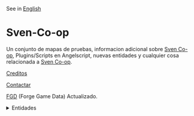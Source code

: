 See in [English](README.md)

# Sven-Co-op

Un conjunto de mapas de pruebas, informacion adicional sobre [Sven Co-op](https://store.steampowered.com/app/225840/Sven_Coop/), Plugins/Scripts en Angelscript, nuevas entidades y cualquier cosa relacionada a [Sven Co-op](https://store.steampowered.com/app/225840/Sven_Coop/).

[Creditos](develop/information/credits_spanish.md)

[Contactar](develop/information/contact_spanish.md)

[FGD](develop/forge%20game%20data/sven-coop.fgd) (Forge Game Data) Actualizado.


<details><summary>Entidades</summary>
<p>

<details><summary>A</summary>
<p>

- [aiscripted_sequence](develop/information/entities/aiscripted_sequence_spanish.md)
- [ambient_generic](develop/information/entities/ambient_spanish.md#ambient_generic)
- [ambient_music](develop/information/entities/ambient_spanish.md#ambient_music)
- [ammo_357](develop/information/entities/ammo_spanish.md#ammo_357)
- [ammo_556](develop/information/entities/ammo_spanish.md#ammo_556)
- [ammo_762](develop/information/entities/ammo_spanish.md#ammo_762)
- [ammo_9mmAR](develop/information/entities/ammo_spanish.md#ammo_9mmAR)
- [ammo_9mmbox](develop/information/entities/ammo_spanish.md#ammo_9mmbox)
- [ammo_9mmclip](develop/information/entities/ammo_spanish.md#ammo_9mmclip)
- [ammo_ARgrenades](develop/information/entities/ammo_spanish.md#ammo_ARgrenades)
- [ammo_buckshot](develop/information/entities/ammo_spanish.md#ammo_buckshot)
- [ammo_crossbow](develop/information/entities/ammo_spanish.md#ammo_crossbow)
- [ammo_custom](develop/information/entities/ammo_spanish.md#ammo_custom)✔️Angelscript
- [ammo_gaussclip](develop/information/entities/ammo_spanish.md#ammo_gaussclip)
- [ammo_rpgclip](develop/information/entities/ammo_spanish.md#ammo_rpgclip)
- [ammo_spore](develop/information/entities/ammo_spanish.md#ammo_spore)
- [ammo_sporeclip](develop/information/entities/ammo_spanish.md#ammo_sporeclip)
- [ammo_uziclip](develop/information/entities/ammo_spanish.md#ammo_uziclip)

</p>
</details>

<details><summary>B</summary>
<p>

- [button_target](develop/information/entities/func_button_spanish.md#button_target)

</p>
</details>

<details><summary>C</summary>
<p>

- [config_classic_mode](develop/information/entities/config_spanish.md#config_classic_mode)✔️Angelscript
- [config_map_cvars](develop/information/entities/config_spanish.md#config_map_cvars)✔️Angelscript
- [config_map_precache](develop/information/entities/config_spanish.md#config_map_precache)✔️Angelscript
- [config_survival_mode](develop/information/entities/config_spanish.md#config_survival_mode)✔️Angelscript
- [cycler](develop/information/entities/cycler_spanish.md#cycler)
- [cycler_sprite](develop/information/entities/cycler_spanish.md#cycler_sprite)
- [cycler_weapon](develop/information/entities/cycler_spanish.md#cycler_weapon)
- [cycler_wreckage](develop/information/entities/cycler_spanish.md#cycler_wreckage)

</p>
</details>

<details><summary>W</summary>
<p>

- [weapon_357](develop/information/entities/weapons_spanish.md#weapon_357)
- [weapon_9mmAR](develop/information/entities/weapons_spanish.md#weapon_9mmar)
- [weapon_9mmhandgun](develop/information/entities/weapons_spanish.md#weapon_9mmhandgun)
- [weapon_crossbow](develop/information/entities/weapons_spanish.md#weapon_crossbow)
- [weapon_crowbar](develop/information/entities/weapons_spanish.md#weapon_crowbar)
- [weapon_displacer](develop/information/entities/weapons_spanish.md#weapon_displacer)
- [weapon_eagle](develop/information/entities/weapons_spanish.md#weapon_eagle)
- [weapon_egon](develop/information/entities/weapons_spanish.md#weapon_egon)
- [weapon_gauss](develop/information/entities/weapons_spanish.md#weapon_gauss)
- [weapon_grapple](develop/information/entities/weapons_spanish.md#weapon_grapple)
- [weapon_handgrenade](develop/information/entities/weapons_spanish.md#weapon_handgrenade)
- [weapon_hornetgun](develop/information/entities/weapons_spanish.md#weapon_hornetgun)
- [weapon_m16](develop/information/entities/weapons_spanish.md#weapon_m16)
- [weapon_m249](develop/information/entities/weapons_spanish.md#weapon_m249)
- [weapon_medkit](develop/information/entities/weapons_spanish.md#weapon_medkit)
- [weapon_minigun](develop/information/entities/weapons_spanish.md#weapon_minigun)
- [weapon_pipewrench](develop/information/entities/weapons_spanish.md#weapon_pipewrench)
- [weapon_rpg](develop/information/entities/weapons_spanish.md#weapon_rpg)
- [weapon_satchel](develop/information/entities/weapons_spanish.md#weapon_satchel)
- [weapon_shockrifle](develop/information/entities/weapons_spanish.md#weapon_shockrifle)
- [weapon_shotgun](develop/information/entities/weapons_spanish.md#weapon_shotgun)
- [weapon_snark](develop/information/entities/weapons_spanish.md#weapon_snark)
- [weapon_sniperrifle](develop/information/entities/weapons_spanish.md#weapon_sniperrifle)
- [weapon_sporelauncher](develop/information/entities/weapons_spanish.md#weapon_sniperrifle)
- [weapon_tripmine](develop/information/entities/weapons_spanish.md#weapon_tripmine)
- [weapon_uzi](develop/information/entities/weapons_spanish.md#weapon_uzi)
- [weapon_uziakimbo](develop/information/entities/weapons_spanish.md#weapon_uziakimbo)

</p>
</details>

</p>
</details>

</p>
</details>